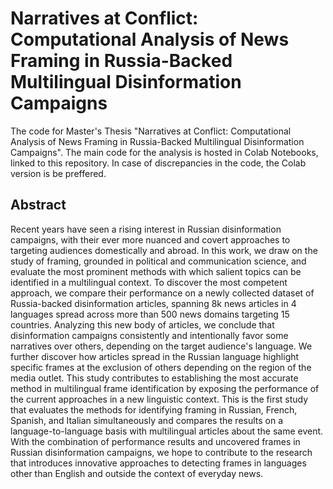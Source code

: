 # Narratives at Conflict: Computational Analysis of News Framing in Russia-Backed Multilingual Disinformation Campaigns

The code for Master's Thesis "Narratives at Conflict: Computational Analysis of News Framing in Russia-Backed Multilingual Disinformation Campaigns".
The main code for the analysis is hosted in Colab Notebooks, linked to this repository. In case of discrepancies in the code, the Colab version is be preffered.

## Abstract

Recent years have seen a rising interest in Russian disinformation campaigns, with their ever more nuanced and covert approaches to targeting audiences domestically and abroad. In this work, we draw on the study of framing, grounded in political and communication science, and evaluate the most prominent methods with which salient topics can be identified in a multilingual context. To discover the most competent approach, we compare their performance on a newly collected dataset of Russia-backed disinformation articles, spanning 8k news articles in 4 languages spread across more than 500 news domains targeting 15 countries. Analyzing this new body of articles, we conclude that disinformation campaigns consistently and intentionally favor some narratives over others, depending on the target audience's language. We further discover how articles spread in the Russian language highlight specific frames at the exclusion of others depending on the region of the media outlet. This study contributes to establishing the most accurate method in multilingual frame identification by exposing the performance of the current approaches in a new linguistic context. This is the first study that evaluates the methods for identifying framing in Russian, French, Spanish, and Italian simultaneously and compares the results on a language-to-language basis with multilingual articles about the same event. With the combination of performance results and uncovered frames in Russian disinformation campaigns, we hope to contribute to the research that introduces innovative approaches to detecting frames in languages other than English and outside the context of everyday news. 

